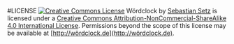#LICENSE
[![Creative Commons License][grafik_by-nc-sa]](http://creativecommons.org/licenses/by-nc-sa/4.0/)
Wördclock by [Sebastian Setz](http://wördclock.de) is licensed under a [Creative Commons Attribution-NonCommercial-ShareAlike 4.0 International License](http://creativecommons.org/licenses/by-nc-sa/4.0/).
Permissions beyond the scope of this license may be available at [http://wördclock.de](http://wördclock.de).

[grafik_by-nc-sa]: https://i.creativecommons.org/l/by-nc-sa/4.0/88x31.png
